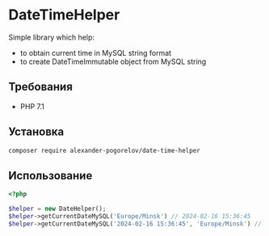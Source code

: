 # DateTimeHelper

Simple library which help:
- to obtain current time in MySQL string format
- to create DateTimeImmutable object from MySQL string

## Требования

- PHP 7.1

## Установка

```bash
composer require alexander-pogorelov/date-time-helper
```

## Использование

```php
<?php

$helper = new DateHelper();
$helper->getCurrentDateMySQL('Europe/Minsk') // 2024-02-16 15:36:45
$helper->getCurrentDateMySQL('2024-02-16 15:36:45', 'Europe/Minsk') // DateTimeImmutable object
```